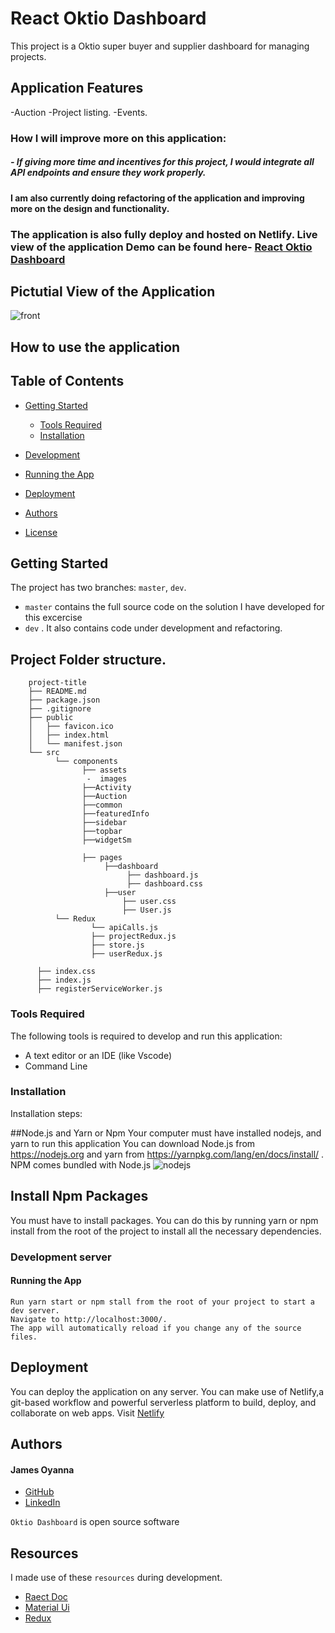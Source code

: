 # React Oktio Dashboard

This project is a Oktio super buyer and supplier dashboard for managing projects. 

## Application Features
-Auction
-Project listing.
-Events.


 ### How I will improve more on this application:

##### - If giving more time and incentives for this project, I would integrate all API endpoints and ensure they work properly.




#### I am also currently doing refactoring of the application and improving more on the design and functionality. 

### The application is also fully deploy and hosted on Netlify. Live view of the application Demo can be found here- [React Oktio Dashboard](https://)

## Pictutial View of the Application


![front]()



## How to use the application

## Table of Contents
- [Getting Started](#getting-started)
	- [Tools Required](#tools-required)
	- [Installation](#installation)
- [Development](#development)
   
- [Running the App](#running-the-app)
- [Deployment](#deployment)
- [Authors](#authors)
- [License](#license)

## Getting Started

The project has two branches: `master`, `dev`.

* `master` contains the full source code on the solution I have developed for this excercise
* `dev` . It also contains code under  development and refactoring. 

 ## Project Folder structure.

```
	project-title
	├── README.md
	├── package.json
	├── .gitignore
	├── public
	│   ├── favicon.ico
	│   ├── index.html
	│   └── manifest.json
	└── src
	      └── components
		        ├── assets
			     -  images
				├──Activity
				├──Auction
				├──common
				├──featuredInfo
				├──sidebar
				├──topbar
				├──widgetSm

			    ├── pages
				     ├──dashboard
					      ├── dashboard.js
						  ├── dashboard.css
					 ├──user
					     ├── user.css
						 ├── User.js
	      └── Redux
	              └── apiCalls.js
		          ├── projectRedux.js
				  ├── store.js
		          ├── userRedux.js
		   
	  ├── index.css
	  ├── index.js
	  ├── registerServiceWorker.js
```

### Tools Required
The following tools is required to develop and run this application:

* A text editor or an IDE (like Vscode)
* Command Line

### Installation
Installation steps:

##Node.js and Yarn or Npm
Your computer must have installed nodejs, and yarn to run this application You can download Node.js from https://nodejs.org and yarn from https://yarnpkg.com/lang/en/docs/install/ . NPM comes bundled with Node.js
![nodejs](https://user-images.githubusercontent.com/26815113/132867561-bf2ec1a2-cd63-461f-95dd-e95c1c6676c7.PNG)

## Install Npm Packages
You must have to install packages. You can do this by running yarn or npm install from the root of the project to install all the necessary dependencies.

### Development server


#### Running the App

  ``` 
Run yarn start or npm stall from the root of your project to start a dev server. 
Navigate to http://localhost:3000/. 
The app will automatically reload if you change any of the source files.
  ```

## Deployment

You can deploy the application on any server. You can make use of Netlify,a git-based workflow and powerful serverless platform to build, deploy, and collaborate on web apps. Visit [Netlify](https://www.netlify.com/)


## Authors

#### James Oyanna
* [GitHub](https://github.com/jamesoyanna)
* [LinkedIn](https://www.linkedin.com/in/jamesoyanna)


`Oktio Dashboard` is open source software

## Resources

I made use of these `resources` during development.

* [Raect Doc](https://reactjs.org/docs/getting-started.html)
* [Material Ui](https://mui.com/)
* [Redux](https://redux.js.org/)
